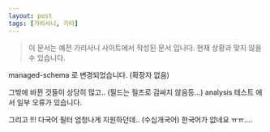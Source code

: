 ```yaml
---
layout: post
tags: [가리사니, 기타]
---
```


> 이 문서는 예전 가리사니 사이트에서 작성된 문서 입니다.
현재 상황과 맞지 않을 수 있습니다.


managed-schema 로 변경되었습니다.
(확장자 없음)

그밖에 바뀐 것들이 상당히 많고..
(필드는 필즈로 감싸지 않음등...)
analysis 테스트 에서 일부 오류가 있습니다.

그리고 !!!
다국어 필터 엄청나게 지원하던데.. (수십개국어) 한국어가 없네요 ㅠㅠ....
